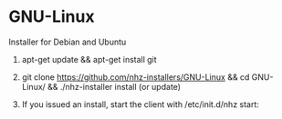 GNU-Linux
=========

Installer for Debian and Ubuntu

1. apt-get update && apt-get install git

2. git clone https://github.com/nhz-installers/GNU-Linux && cd GNU-Linux/ && ./nhz-installer install                (or update)

3. If you issued an install, start the client with /etc/init.d/nhz start:
